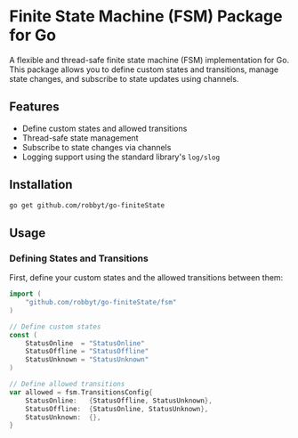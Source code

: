 # Finite State Machine (FSM) Package for Go
A flexible and thread-safe finite state machine (FSM) implementation for Go. This package allows you to define custom states and transitions, manage state changes, and subscribe to state updates using channels.

## Features

- Define custom states and allowed transitions
- Thread-safe state management
- Subscribe to state changes via channels
- Logging support using the standard library's `log/slog`

## Installation

```bash
go get github.com/robbyt/go-finiteState
```

## Usage

### Defining States and Transitions
First, define your custom states and the allowed transitions between them:

```go
import (
    "github.com/robbyt/go-finiteState/fsm"
)

// Define custom states
const (
    StatusOnline  = "StatusOnline"
    StatusOffline = "StatusOffline"
    StatusUnknown = "StatusUnknown"
)

// Define allowed transitions
var allowed = fsm.TransitionsConfig{
    StatusOnline:   {StatusOffline, StatusUnknown},
    StatusOffline:  {StatusOnline, StatusUnknown},
    StatusUnknown:  {},
}
```